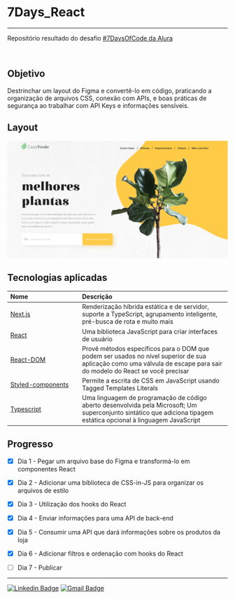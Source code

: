 # 7Days_React



____


Repositório resultado do desafio [#7DaysOfCode da Alura](https://7daysofcode.io/)

<br/>

## Objetivo

Destrinchar um layout do Figma e convertê-lo em código, praticando a organização de arquivos CSS, conexão com APIs, e boas práticas de segurança ao trabalhar com API Keys e informações sensíveis.



## Layout

![Layout](/prototipo.png)

## Tecnologias aplicadas

| <div style="width: 150px">Nome</div> | Descrição|
| :----- | :----- |
| [Next.js](https://nextjs.org/) | Renderização híbrida estática e de servidor, suporte a TypeScript, agrupamento inteligente, pré-busca de rota e muito mais|
| [React](https://pt-br.reactjs.org/) | Uma biblioteca JavaScript para criar interfaces de usuário|
| [React-DOM](https://pt-br.reactjs.org/docs/react-dom.html) | Provê métodos específicos para o DOM que podem ser usados no nível superior de sua aplicação como uma válvula de escape para sair do modelo do React se você precisar|
| [Styled-components](https://styled-components.com/) | Permite a escrita de CSS em JavaScript usando Tagged Templates Literals|
| [Typescript](https://www.typescriptlang.org/) | Uma linguagem de programação de código aberto desenvolvida pela Microsoft; Um superconjunto sintático que adiciona tipagem estática opcional à linguagem JavaScript|

## Progresso

- [x] Dia 1 - Pegar um arquivo base do Figma e transformá-lo em componentes React
- [x] Dia 2 - Adicionar uma biblioteca de CSS-in-JS para organizar os arquivos de estilo
- [x] Dia 3 - Utilização dos hooks do React
- [x] Dia 4 - Enviar informações para uma API de back-end
- [x] Dia 5 - Consumir uma API que dará informações sobre os produtos da loja
- [x] Dia 6 - Adicionar filtros e ordenação com hooks do React
- [ ] Dia 7 - Publicar


____


[![Linkedin Badge](https://img.shields.io/badge/-LinkedIn-blue?style=flat-square&logo=Linkedin&logoColor=white&link=https://www.linkedin.com/in/gladisonribeirodasilva)](https://www.linkedin.com/in/gladisonribeirodasilva) [![Gmail Badge](https://img.shields.io/badge/Gmail-D14836?style=flat-square&logo=gmail&logoColor=white&link=mailto:gladison.ti@gmail.com)](mailto:gladison.ti@gmail.com)
